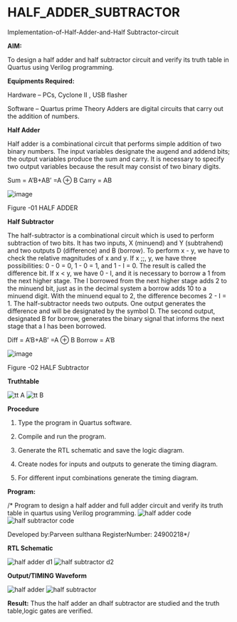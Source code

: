 # HALF_ADDER_SUBTRACTOR

Implementation-of-Half-Adder-and-Half Subtractor-circuit

**AIM:**

To design a half adder and half subtractor circuit and verify its truth table in Quartus using Verilog programming.

**Equipments Required:**

Hardware – PCs, Cyclone II , USB flasher 

Software – Quartus prime Theory Adders are digital circuits that carry out the addition of numbers.

**Half Adder**

Half adder is a combinational circuit that performs simple addition of two binary numbers. The input variables designate the augend and addend bits; the output variables produce the sum and carry. It is necessary to specify two output variables because the result may consist of two binary digits.

Sum = A’B+AB’ =A ⊕ B Carry = AB

![image](https://github.com/naavaneetha/HALF_ADDER_SUBTRACTOR/assets/154305477/bd4a0b2c-cdbc-4184-ab08-81578f121e1f)

Figure -01 HALF ADDER

**Half Subtractor**

The half-subtractor is a combinational circuit which is used to perform subtraction of two bits. It has two inputs, X (minuend) and Y (subtrahend) and two outputs D (difference) and B (borrow). To perform x - y, we have to check the relative magnitudes of x and y. If x ;;, y, we have three possibilities: 0 - 0 = 0, 1 - 0 = 1, and 1 - I = 0. The result is called the difference bit. If x < y, we have 0 - I, and it is necessary to borrow a 1 from the next higher stage. The I borrowed from the next higher stage adds 2 to the minuend bit, just as in the decimal system a borrow adds 10 to a minuend digit. With the minuend equal to 2, the difference becomes 2 - I = 1. The half-subtractor needs two outputs. One output generates the difference and will be designated by the symbol D. The second output, designated B for borrow, generates the binary signal that informs the next stage that a I has been borrowed. 

Diff = A’B+AB’ =A ⊕ B
Borrow = A’B

 ![image](https://github.com/naavaneetha/HALF_ADDER_SUBTRACTOR/assets/154305477/d76b099c-513f-4e7c-843a-e2fd028a531a)

Figure -02 HALF Subtractor

**Truthtable**

![tt A](https://github.com/user-attachments/assets/fd3b64be-bc46-49e1-9436-2fe5fec317f5)
![tt B](https://github.com/user-attachments/assets/ae3c3567-24ac-4569-955f-63b65602f11d)

**Procedure**

1.	Type the program in Quartus software.

2.	Compile and run the program.

3.	Generate the RTL schematic and save the logic diagram.

4.	Create nodes for inputs and outputs to generate the timing diagram.

5.	For different input combinations generate the timing diagram.


**Program:**

/* Program to design a half adder and full adder circuit and verify its truth table in quartus using Verilog programming.
![half adder code](https://github.com/user-attachments/assets/8aa0e79c-1d0b-4911-b1b2-2529fd0ef147)
![half subtractor code](https://github.com/user-attachments/assets/548a617b-a053-41cd-80e3-33763205b70c)


Developed by:Parveen sulthana  RegisterNumber: 24900218*/

**RTL Schematic**

![half adder d1](https://github.com/user-attachments/assets/541bdaab-4e1c-4df8-8748-65afb08bcf51)
![half subtractor d2](https://github.com/user-attachments/assets/7f4f38e8-238d-49f9-9b37-1325ffbc7f74)

**Output/TIMING Waveform**

![half adder](https://github.com/user-attachments/assets/83db17c5-455e-405d-bcad-4f5ce0a56984)
![half subtractor](https://github.com/user-attachments/assets/178c7179-1e74-4a6c-b305-7b165e8fb5a4)

**Result:**
 Thus the half adder an dhalf subtractor are studied and the truth table,logic gates are verified.

